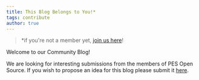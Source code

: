 ```yaml
---
title: This Blog Belongs to You!*
tags: contribute
author: true
---
```


> *if you're not a member yet, [join us here](/get-started/join)!

Welcome to our Community Blog!

We are looking for interesting submissions from the members of PES Open Source. If you wish to propose an idea for this blog please submit it [here](https://github.com/pesos/pesos.github.io/issues/new?assignees=&labels=blog+post+proposal&template=propose-an-article.md&title=%5BBLOG+POST%5D).
